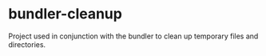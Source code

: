 # bundler-cleanup
Project used in conjunction with the bundler to clean up temporary files and directories.
